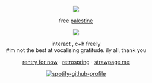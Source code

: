 <div align="center">
  
![](https://komarev.com/ghpvc/?username=akchouu&+color=blue&label=★ )

free [palestine](https://arab.org/click-to-help/palestine/)

</div>

<div align="center">
  
![](https://files.catbox.moe/bhxhyr.png)
</div>

<div align="center">
interact , c+h freely
</div>

<div align="center">
#im not the best at vocalising gratitude. ily all, thank you
</div>


<div align="center">

[rentry for now](https://rentry.co/dollicore) · [retrospring](https://retrospring.net/@anthropicdesire) · [strawpage me](https://akoswonderland.straw.page)

</div>

<div align="center">

[![spotify-github-profile](https://spotify-github-profile.kittinanx.com/api/view?uid=31xu3wwd6hv7usmrqh2dnoppcqbq&cover_image=true&theme=natemoo-re&show_offline=true&background_color=3e1919&interchange=false&bar_color=4e93b1&bar_color_cover=true)](https://github.com/kittinan/spotify-github-profile)

</div>

